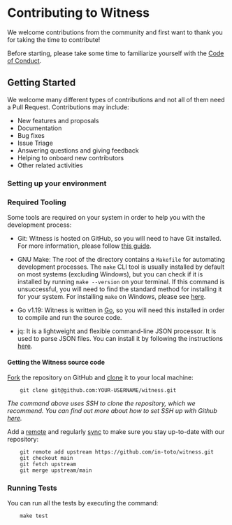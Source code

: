 # Contributing to Witness

We welcome contributions from the community and first want to thank you for
taking the time to contribute!

Before starting, please take some time to familiarize yourself with the [Code of Conduct](CODE_OF_CONDUCT.md).


## Getting Started

We welcome many different types of contributions and not all of them need a
Pull Request. Contributions may include:

* New features and proposals
* Documentation
* Bug fixes
* Issue Triage
* Answering questions and giving feedback
* Helping to onboard new contributors
* Other related activities

### Setting up your environment

### Required Tooling
Some tools are required on your system in order to help you with
the development process:

* Git: Witness is hosted on GitHub, so you will need to have Git installed. For
 more information, please follow [this guide](https://github.com/git-guides/install-git).

* GNU Make: The root of the directory contains a `Makefile` for automating development
 processes. The `make` CLI tool is usually installed by default on most systems
 (excluding Windows), but you can check if it is installed by running `make --version`
 on your terminal. If this command is unsuccessful, you will need to find the standard
 method for installing it for your system. For installing `make` on Windows, please see
 [here](https://gnuwin32.sourceforge.net/packages/make.html).
 
* Go v1.19: Witness is written in [Go](https://golang.org/), so you 
 will need this installed in order to compile and run the source code.

* jq: It is a lightweight and flexible command-line JSON processor. It is
 used to parse JSON files. You can install it by following the instructions
 [here](https://stedolan.github.io/jq/download/).

#### Getting the Witness source code

[Fork](https://docs.github.com/en/get-started/quickstart/fork-a-repo>) the repository on GitHub and
[clone](https://docs.github.com/en/repositories/creating-and-managing-repositories/cloning-a-repository) it to
your local machine: 
```console
    git clone git@github.com:YOUR-USERNAME/witness.git
```
*The command above uses SSH to clone the repository, which we recommend. You can find out more
about how to set SSH up with Github [here](https://docs.github.com/en/authentication/connecting-to-github-with-ssh).*


Add a [remote](https://docs.github.com/en/pull-requests/collaborating-with-pull-requests/working-with-forks/configuring-a-remote-for-a-fork) and
regularly [sync](https://docs.github.com/en/pull-requests/collaborating-with-pull-requests/working-with-forks/syncing-a-fork) to make sure
you stay up-to-date with our repository:

```console
    git remote add upstream https://github.com/in-toto/witness.git
    git checkout main
    git fetch upstream
    git merge upstream/main
```

### Running Tests

You can run all the tests by executing the command:

```console
    make test
```
